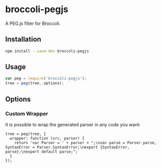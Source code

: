 # broccoli-pegjs

A PEG.js filter for Broccoli.

## Installation

```bash
npm install --save-dev broccoli-pegjs
```

## Usage

```js
var peg = require('broccoli-pegjs');
tree = peg(tree, options);
```

## Options

### Custom Wrapper

It is possible to wrap the generated parser in any code you want:

```
tree = peg(tree, {
  wrapper: function (src, parser) {
    return 'var Parser = ' + parser + ";\nvar parse = Parser.parse, SyntaxError = Parser.SyntaxError;\nexport {SyntaxError, parse};\nexport default parse;";
  }
});
```
